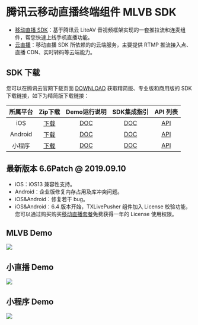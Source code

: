 # 腾讯云移动直播终端组件 MLVB SDK
- [移动直播 SDK](https://cloud.tencent.com/product/mlvb)：基于腾讯云 LiteAV 音视频框架实现的一套推拉流和连麦组件，帮您快速上线手机直播功能。
- [云直播](https://cloud.tencent.com/product/lvb)：移动直播 SDK 所依赖的的云端服务，主要提供 RTMP 推流接入点、直播 CDN、实时转码等云端能力。

## SDK 下载
您可以在腾讯云官网下载页面 [DOWNLOAD](https://cloud.tencent.com/document/product/454/7873) 获取精简版、专业版和商用版的 SDK 下载链接，如下为精简版下载链接：

| 所属平台 | Zip下载 | Demo运行说明 | SDK集成指引 | API 列表 |
|:---------:| :--------:|:--------:| :--------:|:--------:|
| iOS | [下载](http://liteavsdk-1252463788.cosgz.myqcloud.com/TXLiteAVSDK_Smart_iOS_latest.zip)| [DOC](https://github.com/tencentyun/MLVBSDK/blob/master/iOS/README.md)| [DOC](https://cloud.tencent.com/document/product/454/7876) | [API](https://cloud.tencent.com/document/product/454/34753) |
| Android | [下载](http://liteavsdk-1252463788.cosgz.myqcloud.com/TXLiteAVSDK_Smart_Android_latest.zip)| [DOC](https://github.com/tencentyun/MLVBSDK/blob/master/Android/README.md)| [DOC](https://cloud.tencent.com/document/product/454/7877) | [API](https://cloud.tencent.com/document/product/454/34766) |
| 小程序 | [下载](http://liteavsdk-1252463788.cosgz.myqcloud.com/MLVB_WXMini_latest.zip)| [DOC](https://github.com/tencentyun/MLVBSDK/blob/master/WXMini/README.md)| [DOC](https://cloud.tencent.com/document/product/454/34925) | [API](https://cloud.tencent.com/document/product/454/15368) |

## 最新版本 6.6Patch @ 2019.09.10
- iOS：iOS13 兼容性支持。
- Android：企业版修复内存占用及库冲突问题。
- iOS&Android：修复若干 bug。
- iOS&Android：6.4 版本开始，TXLivePusher 组件加入 License 校验功能，您可以通过购买购买[移动直播套餐](https://cloud.tencent.com/document/product/454/34750)免费获得一年的 License 使用权限。

## MLVB Demo

![](https://main.qcloudimg.com/raw/ddf1ce540e29f5a43091d9274672e5f1.jpg)

## 小直播 Demo

![](https://main.qcloudimg.com/raw/354d61632bd71d6aec7a833b3afb69bc.jpg)


## 小程序 Demo

![](https://main.qcloudimg.com/raw/913bc2c34495e04dcd3d97eff069df53.jpg)
